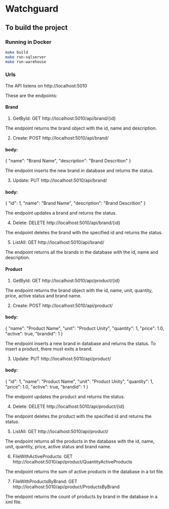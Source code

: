 # Watchguard
## To build the project
### Running in Docker

```bash
make build 
make run-sqlserver
make run-warehouse
```
### Urls
The API listens on http://localhost:5010

These are the endpoints:

#### Brand
1. GetById: GET http://localhost:5010/api/brand/{id} 

The endpoint returns the brand object with the id, name and description.


2. Create: POST http://localhost:5010/api/brand/

#### body: 
{
  "name": "Brand Name",
  "description": "Brand Descrition"
}

The endpoint inserts the new brand in database and returns the status.


3. Update: PUT http://localhost:5010/api/brand/

#### body: 
{
  "id": 1,
  "name": "Brand Name",
  "description": "Brand Descrition"
}

The endpoint updates a brand and returns the status.


4. Delete: DELETE http://localhost:5010/api/brand/{id}

The endpoint deletes the brand with the specified id and returns the status.


5. ListAll: GET http://localhost:5010/api/brand/

The endpoint returns all the brands in the database with the id, name and description.


#### Product
1. GetById: GET http://localhost:5010/api/product/{id} 

The endpoint returns the brand object with the id, name, unit, quantity, price, active status and brand name.


2. Create: POST http://localhost:5010/api/product/

#### body: 
{
  "name": "Product Name",
  "unit": "Product Unity",
  "quantity": 1,
  "price": 1.0,
  "active": true,
  "brandid": 1
}

The endpoint inserts a new brand in database and returns the status. To insert a product, there must exits a brand.

3. Update: PUT http://localhost:5010/api/product/

#### body: 
{
  "id": 1,
  "name": "Product Name",
  "unit": "Product Unity",
  "quantity": 1,
  "price": 1.0,
  "active": true,
  "brandid": 1
}

The endpoint updates the product and returns the status.


4. Delete: DELETE http://localhost:5010/api/product/{id}

The endpoint deletes the product with the specified id and returns the status.


5. ListAll: GET http://localhost:5010/api/product/

The endpoint returns all the products in the database with the id, name, unit, quantity, price, active status and brand name.


6. FileWithActiveProducts: GET http://localhost:5010/api/product/QuantityActiveProducts

The endpoint returns the sum of active products in the database in a txt file.


7. FileWithProductsByBrand: GET http://localhost:5010/api/product/ProductsByBrand

The endpoint returns the count of products by brand in the database in a xml file.
